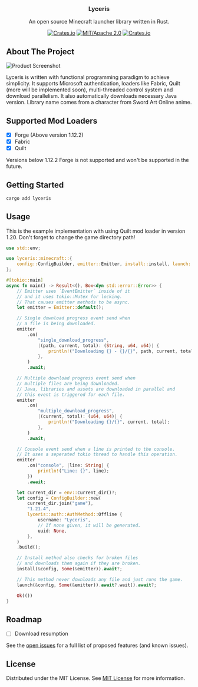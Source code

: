 
<div align="center">

<h3 align="center">Lyceris</h3>
<p align="center">
An open source Minecraft launcher library written in Rust.
<br/>

[![Crates.io](https://img.shields.io/crates/v/lyceris.svg)](https://crates.io/crates/lyceris)
[![MIT/Apache 2.0](https://img.shields.io/badge/license-MIT%2FApache-blue.svg)](https://github.com/BatuhanAksoyy/lyceris#license)
[![Crates.io](https://img.shields.io/crates/d/lyceris.svg)](https://crates.io/crates/lyceris)

</p>
</div>

## About The Project

![Product Screenshot](https://excited-eagle.static.domains/Cardinal.png)

Lyceris is written with functional programming paradigm to achieve simplicity. It supports Microsoft authentication, loaders like Fabric, Quilt (more will be implemented soon), multi-threaded control system and download parallelism. It also automatically downloads necessary Java version. Library name comes from a character from Sword Art Online anime.

## Supported Mod Loaders
- [X] Forge (Above version 1.12.2)
- [X] Fabric
- [X] Quilt

Versions below 1.12.2 Forge is not supported and won't be supported in the future.

## Getting Started

```sh
cargo add lyceris
```

## Usage

This is the example implementation with using Quilt mod loader in version 1.20.
Don't forget to change the game directory path!
```rust
use std::env;

use lyceris::minecraft::{
    config::ConfigBuilder, emitter::Emitter, install::install, launch::launch,
};

#[tokio::main]
async fn main() -> Result<(), Box<dyn std::error::Error>> {
    // Emitter uses `EventEmitter` inside of it
    // and it uses tokio::Mutex for locking.
    // That causes emitter methods to be async.
    let emitter = Emitter::default();

    // Single download progress event send when
    // a file is being downloaded.
    emitter
        .on(
            "single_download_progress",
            |(path, current, total): (String, u64, u64)| {
                println!("Downloading {} - {}/{}", path, current, total);
            },
        )
        .await;

    // Multiple download progress event send when
    // multiple files are being downloaded.
    // Java, libraries and assets are downloaded in parallel and
    // this event is triggered for each file.
    emitter
        .on(
            "multiple_download_progress",
            |(current, total): (u64, u64)| {
                println!("Downloading {}/{}", current, total);
            },
        )
        .await;

    // Console event send when a line is printed to the console.
    // It uses a seperated tokio thread to handle this operation.
    emitter
        .on("console", |line: String| {
            println!("Line: {}", line);
        })
        .await;

    let current_dir = env::current_dir()?;
    let config = ConfigBuilder::new(
        current_dir.join("game"),
        "1.21.4",
        lyceris::auth::AuthMethod::Offline {
            username: "Lyceris",
            // If none given, it will be generated.
            uuid: None,
        },
    )
    .build();

    // Install method also checks for broken files
    // and downloads them again if they are broken.
    install(&config, Some(&emitter)).await?;

    // This method never downloads any file and just runs the game.
    launch(&config, Some(&emitter)).await?.wait().await?;

    Ok(())
}

```
## Roadmap
- [ ] Download resumption

See the [open issues](https://github.com/cubidron/lyceris/issues) for a full list of proposed features (and known issues).
## License

Distributed under the MIT License. See [MIT License](https://opensource.org/licenses/MIT) for more information.
